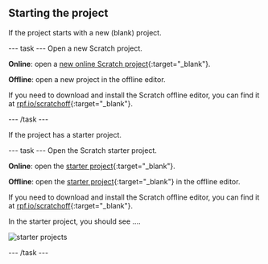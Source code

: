 ## Starting the project

If the project starts with a new (blank) project.

--- task ---
Open a new Scratch project.

**Online**: open a [new online Scratch project](http://rpf.io/scratch-new){:target="_blank"}.

**Offline**: open a new project in the offline editor.

If you need to download and install the Scratch offline editor, you can find it at [rpf.io/scratchoff](http://rpf.io/scratchoff){:target="_blank"}.

--- /task ---

If the project has a starter project.

--- task ---
Open the Scratch starter project.

**Online**: open the [starter project](http://rpf.io/scratchexemplaron){:target="_blank"}.

**Offline**: open the [starter project](http://rpf.io/p/en/scratch-exemplar-go){:target="_blank"} in the offline editor.

If you need to download and install the Scratch offline editor, you can find it at [rpf.io/scratchoff](http://rpf.io/scratchoff){:target="_blank"}.

In the starter project, you should see ....

![starter projects](images/starter_project.png)

--- /task ---
